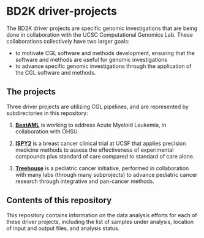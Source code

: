 # BD2K driver-projects

The BD2K driver projects are specific genomic investigations that are being done in collaboration with the UCSC Computational 
Genomics Lab.  These collaborations collectively have two larger goals:
* to motivate CGL software and methods development, ensuring that the software and methods are useful for genomic investigations
* to advance specific genomic investigations through the application of the CGL software and methods.

## The projects

Three driver projects are utilizing CGL pipelines, and are represented by subdirectories in this repository:

1. **[BeatAML](BeatAML/README.md)** is working to address Acute Myeloid Leukemia, in collaboration with OHSU.

2. **[ISPY2](ISPY2/README.md)** is a breast cancer clinical trial at UCSF that applies precision medicine methods to assess the effectiveness of experimental compounds plus standard of care compared to standard of care alone.

3. **[Treehouse](Treehouse/README.md)** is a pediatric cancer initiative, performed in collaboration with many labs (through many subprojects) to advance pediatric cancer research through integrative and pan-cancer methods.
 
## Contents of this repository

This repository contains information on the data analysis efforts for each of these driver projects, including the list of samples under analysis, location of input and output files, and analysis status.
